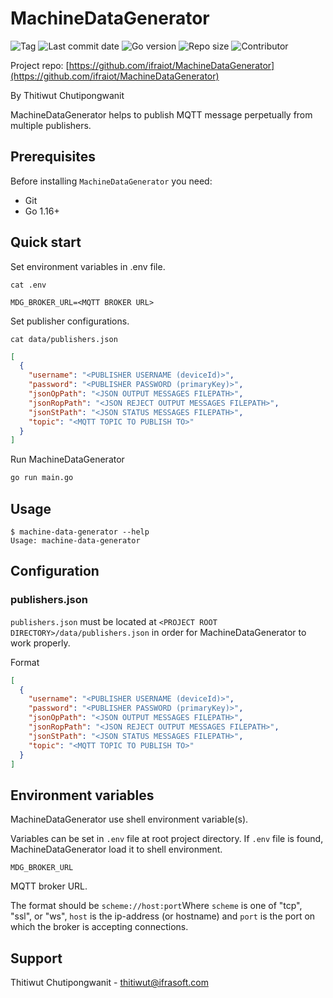 # MachineDataGenerator

![Tag](https://img.shields.io/github/v/tag/ifraiot/MachineDataGenerator)
![Last commit date](https://img.shields.io/github/last-commit/ifraiot/MachineDataGenerator)
![Go version](https://img.shields.io/github/go-mod/go-version/ifraiot/MachineDataGenerator)
![Repo size](https://img.shields.io/github/repo-size/ifraiot/MachineDataGenerator)
![Contributor](https://img.shields.io/github/contributors/ifraiot/MachineDataGenerator)

Project repo: [https://github.com/ifraiot/MachineDataGenerator](https://github.com/ifraiot/MachineDataGenerator)

By Thitiwut Chutipongwanit

MachineDataGenerator helps to publish MQTT message perpetually from multiple publishers.

## Prerequisites

Before installing `MachineDataGenerator` you need:

- Git
- Go 1.16+

## Quick start

Set environment variables in .env file.

```shell
cat .env
```

```text
MDG_BROKER_URL=<MQTT BROKER URL>
```

Set publisher configurations.

```shell
cat data/publishers.json
```

```json
[
  {
    "username": "<PUBLISHER USERNAME (deviceId)>",
    "password": "<PUBLISHER PASSWORD (primaryKey)>",
    "jsonOpPath": "<JSON OUTPUT MESSAGES FILEPATH>",
    "jsonRopPath": "<JSON REJECT OUTPUT MESSAGES FILEPATH>",
    "jsonStPath": "<JSON STATUS MESSAGES FILEPATH>",
    "topic": "<MQTT TOPIC TO PUBLISH TO>"
  }
]
```

Run MachineDataGenerator

```bash
go run main.go
```

## Usage

```shell
$ machine-data-generator --help
Usage: machine-data-generator 
```

## Configuration

### publishers.json

`publishers.json` must be located at
`<PROJECT ROOT DIRECTORY>/data/publishers.json` in order for
MachineDataGenerator to work properly.

Format

```json
[
  {
    "username": "<PUBLISHER USERNAME (deviceId)>",
    "password": "<PUBLISHER PASSWORD (primaryKey)>",
    "jsonOpPath": "<JSON OUTPUT MESSAGES FILEPATH>",
    "jsonRopPath": "<JSON REJECT OUTPUT MESSAGES FILEPATH>",
    "jsonStPath": "<JSON STATUS MESSAGES FILEPATH>",
    "topic": "<MQTT TOPIC TO PUBLISH TO>"
  }
]
```

## Environment variables

MachineDataGenerator use shell environment variable(s).

Variables can be set in `.env` file at root project directory.
If `.env` file is found, MachineDataGenerator load it to shell environment.

`MDG_BROKER_URL`

MQTT broker URL.

The format should be `scheme://host:port`Where
`scheme` is one of "tcp", "ssl", or "ws",
`host` is the ip-address (or hostname) and
`port` is the port on which the broker is accepting connections.

## Support

Thitiwut Chutipongwanit - thitiwut@ifrasoft.com
